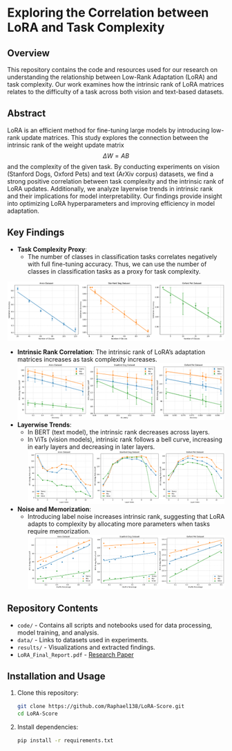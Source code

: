 # Exploring the Correlation between LoRA and Task Complexity

## Overview
This repository contains the code and resources used for our research on understanding the relationship between Low-Rank Adaptation (LoRA) and task complexity. Our work examines how the intrinsic rank of LoRA matrices relates to the difficulty of a task across both vision and text-based datasets.

## Abstract
LoRA is an efficient method for fine-tuning large models by introducing low-rank update matrices. This study explores the connection between the intrinsic rank of the weight update matrix $$\Delta W = AB$$ and the complexity of the given task. By conducting experiments on vision (Stanford Dogs, Oxford Pets) and text (ArXiv corpus) datasets, we find a strong positive correlation between task complexity and the intrinsic rank of LoRA updates. Additionally, we analyze layerwise trends in intrinsic rank and their implications for model interpretability. Our findings provide insight into optimizing LoRA hyperparameters and improving efficiency in model adaptation.

## Key Findings
- **Task Complexity Proxy**:
  - The number of classes in classification tasks correlates negatively with full fine-tuning accuracy. Thus, we can use the number of classes in classification tasks as a proxy for task complexity.

![Energy Ratio Graph](images/complexity_proxy.png)

- **Intrinsic Rank Correlation**: The intrinsic rank of LoRA’s adaptation matrices increases as task complexity increases.
![Energy Ratio Graph](images/energy_ratio_graphs.png)
- **Layerwise Trends**:
  - In BERT (text model), the intrinsic rank decreases across layers.
  - In ViTs (vision models), intrinsic rank follows a bell curve, increasing in early layers and decreasing in later layers.
![Energy Ratio vs Layers](images/energy_vs_layers.png)
- **Noise and Memorization**:
  - Introducing label noise increases intrinsic rank, suggesting that LoRA adapts to complexity by allocating more parameters when tasks require memorization.
![Energy Ratio vs Layers](images/shuffle_results.png)  
## Repository Contents
- `code/` - Contains all scripts and notebooks used for data processing, model training, and analysis.
- `data/` - Links to datasets used in experiments.
- `results/` - Visualizations and extracted findings.
- `LoRA_Final_Report.pdf` - [Research Paper](./LoRA_Final_Report.pdf)

## Installation and Usage
1. Clone this repository:
   ```bash
   git clone https://github.com/Raphael138/LoRA-Score.git
   cd LoRA-Score
   ```
2. Install dependencies:
   ```bash
   pip install -r requirements.txt
   ```
<!-- 3. Run experiments:
   ```bash
   python train.py --dataset arxiv --lora_rank 8
   ``` -->



<!-- ## Visualizations
Key result images can be found in the `results/` directory. Example plots include:
- Task complexity vs. intrinsic rank
- Layerwise intrinsic rank trends
- Noise impact on intrinsic rank -->

